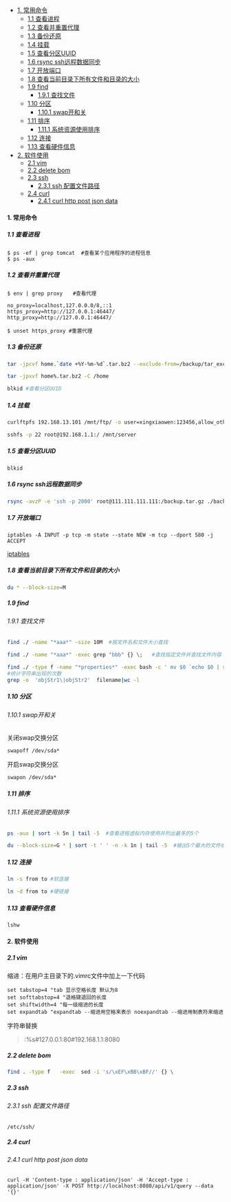 
<!-- MarkdownTOC -->

- [1. 常用命令](#1-常用命令)
    - [1.1 查看进程](#11-查看进程)
    - [1.2 查看并重置代理](#12-查看并重置代理)
    - [1.3 备份还原](#13-备份还原)
    - [1.4 挂载](#14-挂载)
    - [1.5 查看分区UUID](#15-查看分区UUID)
    - [1.6 rsync ssh远程数据同步](#16-rsync-ssh远程数据同步)
    - [1.7 开放端口](#17-开放端口)
    - [1.8 查看当前目录下所有文件和目录的大小](#18-查看当前目录下所有文件和目录的大小)
    - [1.9 find](#19-find)
        - [1.9.1 查找文件](#191-查找文件)
    - [1.10 分区](#110-分区)
        - [1.10.1 swap开和关](#1101-swap开和关)
    - [1.11 排序](#111-排序)
        - [1.11.1 系统资源使用排序](#1111-系统资源使用排序)
    - [1.12 连接](#112-连接)
    - [1.13 查看硬件信息](#113-查看硬件信息)
- [2. 软件使用](#2-软件使用)
    - [2.1 vim](#21-vim)
    - [2.2 delete bom](#22-delete-bom)
    - [2.3 ssh](#23-ssh)
        - [2.3.1 ssh 配置文件路径](#231-ssh-配置文件路径)
    - [2.4 curl](#24-curl)
        - [2.4.1 curl http post json data](#241-curl-http-post-json-data)

<!-- /MarkdownTOC -->

#### 1. 常用命令
##### 1.1 查看进程
```
$ ps -ef | grep tomcat  #查看某个应用程序的进程信息
$ ps -aux

```
##### 1.2 查看并重置代理
```
$ env | grep proxy　　#查看代理

no_proxy=localhost,127.0.0.0/8,::1
https_proxy=http://127.0.0.1:46447/
http_proxy=http://127.0.0.1:46447/

$ unset https_proxy #重置代理
```

##### 1.3 备份还原
```sh
tar -jpcvf home.`date +%Y-%m-%d`.tar.bz2 --exclude-from=/backup/tar_exclude.list /home

tar -jpxvf home%.tar.bz2 -C /home

blkid #查看分区UUID
```

##### 1.4 挂载
```sh
curlftpfs 192.168.13.101 /mnt/ftp/ -o user=xingxiaowen:123456,allow_other,ftp_port=-

sshfs -p 22 root@192.168.1.1:/ /mnt/server

```
##### 1.5 查看分区UUID

```
blkid
```

##### 1.6 rsync ssh远程数据同步
```sh
rsync -avzP -e 'ssh -p 2000' root@111.111.111.111:/backup.tar.gz ./backup.tar.gz
```
##### 1.7 开放端口
```
iptables -A INPUT -p tcp -m state --state NEW -m tcp --dport 580 -j ACCEPT

```
[iptables](http://blog.csdn.net/luka2008/article/details/40391451)

##### 1.8 查看当前目录下所有文件和目录的大小
```sh
du * --block-size=M
```

##### 1.9 find

###### 1.9.1 查找文件
```sh
find ./ -name "*aaa*" -size 10M  #按文件名和文件大小查找

find ./ -name "*aaa*" -exec grep "bbb" {} \;   #查找指定文件并查找文件内容

find ./ -type f -name "*properties*" -exec bash -c ' mv $0 `echo $0 | sed "s/properties/js/g"` ' {} \;  # 批量修改文件名
#统计字符串出现的次数
grep -o  'objStr1\|objStr2'  filename|wc -l

```

##### 1.10 分区

###### 1.10.1 swap开和关
关闭swap交换分区
```
swapoff /dev/sda*
```
开启swap交换分区
```
swapon /dev/sda*
```

##### 1.11 排序

###### 1.11.1 系统资源使用排序
```sh
ps -aux | sort -k 5n | tail -5  #查看进程虚拟内存使用并列出最多的5个

du --block-size=G * | sort -t ' ' -n -k 1n | tail -5  #输出5个最大的文件或目录, -t：分隔符　 -n : 数值排序 -k : 以第几列排序
```

##### 1.12 连接
```sh
ln -s from to #软连接

ln -d from to #硬链接
```

##### 1.13 查看硬件信息
```sh
lshw
```
#### 2. 软件使用
##### 2.1 vim 
缩进：在用户主目录下的.vimrc文件中加上一下代码
```
set tabstop=4 "tab 显示空格长度 默认为8
set softtabstop=4 "退格键退回的长度
set shiftwidth=4 "每一级缩进的长度
set expandtab "expandtab --缩进用空格来表示 noexpandtab --缩进用制表符来缩进
```

字符串替换
>:%s#127.0.0.1:80#192.168.1.1:8080

##### 2.2 delete bom 
```sh
find . -type f   -exec  sed -i 's/\xEF\xBB\xBF//' {} \
```

##### 2.3 ssh

###### 2.3.1 ssh 配置文件路径
```
/etc/ssh/
```

##### 2.4 curl 

###### 2.4.1 curl http post json data
```
curl -H 'Content-type : application/json' -H 'Accept-type : application/json' -X POST http://localhost:8080/api/v1/query --data '{}'  
```
